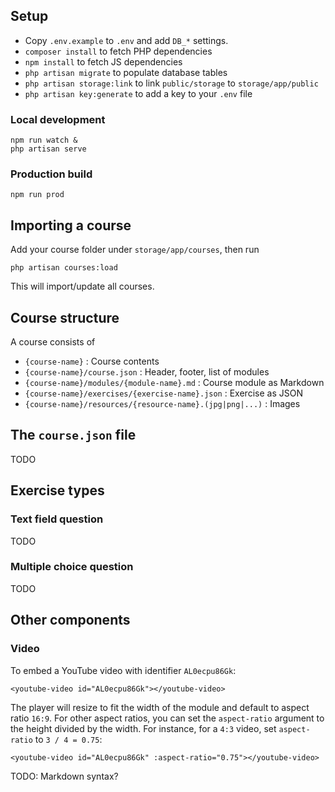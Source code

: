 
## Setup

- Copy `.env.example` to `.env` and add `DB_*` settings.
- `composer install` to fetch PHP dependencies
- `npm install` to fetch JS dependencies
- `php artisan migrate` to populate database tables
- `php artisan storage:link` to link `public/storage` to `storage/app/public`
- `php artisan key:generate` to add a key to your `.env` file

### Local development

	npm run watch &
	php artisan serve

### Production build

	npm run prod

## Importing a course

Add your course folder under `storage/app/courses`, then run

	php artisan courses:load

This will import/update all courses.

## Course structure

A course consists of

* `{course-name}` : Course contents
* `{course-name}/course.json` : Header, footer, list of modules
* `{course-name}/modules/{module-name}.md` : Course module as Markdown
* `{course-name}/exercises/{exercise-name}.json` : Exercise as JSON
* `{course-name}/resources/{resource-name}.(jpg|png|...)` : Images


## The `course.json` file

TODO

## Exercise types


### Text field question

TODO

### Multiple choice question

TODO

## Other components

### Video

To embed a YouTube video with identifier `AL0ecpu86Gk`:

	<youtube-video id="AL0ecpu86Gk"></youtube-video>

The player will resize to fit the width of the module and default to aspect ratio `16:9`.
For other aspect ratios, you can set the `aspect-ratio` argument to the height divided by the width.
For instance, for a `4:3` video, set `aspect-ratio` to `3 / 4 = 0.75`:

	<youtube-video id="AL0ecpu86Gk" :aspect-ratio="0.75"></youtube-video>

TODO: Markdown syntax?